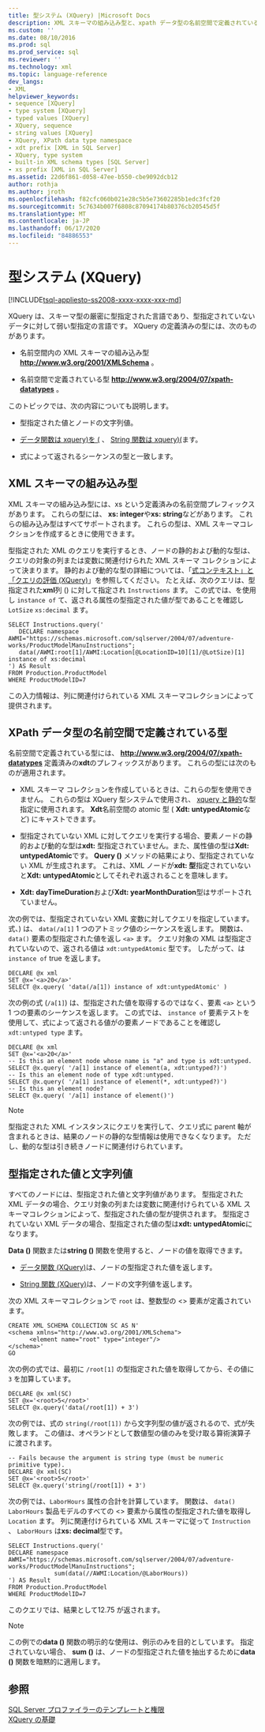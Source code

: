 ```yaml
---
title: 型システム (XQuery) |Microsoft Docs
description: XML スキーマの組み込み型と、xpath データ型の名前空間で定義されている型を含む、XQuery 型システムについて説明します。
ms.custom: ''
ms.date: 08/10/2016
ms.prod: sql
ms.prod_service: sql
ms.reviewer: ''
ms.technology: xml
ms.topic: language-reference
dev_langs:
- XML
helpviewer_keywords:
- sequence [XQuery]
- type system [XQuery]
- typed values [XQuery]
- XQuery, sequence
- string values [XQuery]
- XQuery, XPath data type namespace
- xdt prefix [XML in SQL Server]
- XQuery, type system
- built-in XML schema types [SQL Server]
- xs prefix [XML in SQL Server]
ms.assetid: 22d6f861-d058-47ee-b550-cbe9092dcb12
author: rothja
ms.author: jroth
ms.openlocfilehash: f82cfc060b021e28c5b5e73602285b1edc3fcf20
ms.sourcegitcommit: 5c7634b007f6808c87094174b80376cb20545d5f
ms.translationtype: MT
ms.contentlocale: ja-JP
ms.lasthandoff: 06/17/2020
ms.locfileid: "84886553"
---
```

# <a name="type-system-xquery"></a>型システム (XQuery)
[!INCLUDE[tsql-appliesto-ss2008-xxxx-xxxx-xxx-md](../includes/tsql-appliesto-ss2008-xxxx-xxxx-xxx-md.md)]

  XQuery は、スキーマ型の厳密に型指定された言語であり、型指定されていないデータに対して弱い型指定の言語です。 XQuery の定義済みの型には、次のものがあります。  
  
-   名前空間内の XML スキーマの組み込み型 **http://www.w3.org/2001/XMLSchema** 。  
  
-   名前空間で定義されている型 **http://www.w3.org/2004/07/xpath-datatypes** 。  
  
 このトピックでは、次の内容についても説明します。  
  
-   型指定された値とノードの文字列値。  
  
-   [データ関数は xquery&#41;を &#40;](../xquery/data-accessor-functions-data-xquery.md) 、 [String 関数は xquery&#41;&#40;](../xquery/data-accessor-functions-string-xquery.md)ます。  
  
-   式によって返されるシーケンスの型と一致します。  
  
## <a name="built-in-types-of-xml-schema"></a>XML スキーマの組み込み型  
 XML スキーマの組み込み型には、xs という定義済みの名前空間プレフィックスがあります。 これらの型には、 **xs: integer**や**xs: string**などがあります。 これらの組み込み型はすべてサポートされます。 これらの型は、XML スキーマコレクションを作成するときに使用できます。  
  
 型指定された XML のクエリを実行するとき、ノードの静的および動的な型は、クエリの対象の列または変数に関連付けられた XML スキーマ コレクションによって決まります。 静的および動的な型の詳細については、「[式コンテキスト」と「クエリの評価 &#40;XQuery&#41;](../xquery/expression-context-and-query-evaluation-xquery.md)」を参照してください。 たとえば、次のクエリは、型指定された**xml**列 () に対して指定され `Instructions` ます。 この式では、を使用し `instance of` て、返される属性の型指定された値が型であることを確認し `LotSize` `xs:decimal` ます。  
  
```  
SELECT Instructions.query('  
   DECLARE namespace AWMI="https://schemas.microsoft.com/sqlserver/2004/07/adventure-works/ProductModelManuInstructions";  
   data(/AWMI:root[1]/AWMI:Location[@LocationID=10][1]/@LotSize)[1] instance of xs:decimal  
') AS Result  
FROM Production.ProductModel  
WHERE ProductModelID=7  
```  
  
 この入力情報は、列に関連付けられている XML スキーマコレクションによって提供されます。  
  
## <a name="types-defined-in-xpath-data-types-namespace"></a>XPath データ型の名前空間で定義されている型  
 名前空間で定義されている型には、 **http://www.w3.org/2004/07/xpath-datatypes** 定義済みの**xdt**のプレフィックスがあります。 これらの型には次のものが適用されます。  
  
-   XML スキーマ コレクションを作成しているときは、これらの型を使用できません。 これらの型は XQuery 型システムで使用され、 [xquery と静的](../xquery/xquery-and-static-typing.md)な型指定に使用されます。 **Xdt**名前空間の atomic 型 ( **Xdt: untypedAtomic**など) にキャストできます。  
  
-   型指定されていない XML に対してクエリを実行する場合、要素ノードの静的および動的な型は**xdt:** 型指定されていません。また、属性値の型は**Xdt: untypedAtomic**です。 **Query ()** メソッドの結果により、型指定されていない XML が生成されます。 これは、XML ノードが**xdt: 型**指定されていないと**Xdt: untypedAtomic**としてそれぞれ返されることを意味します。  
  
-   **Xdt: dayTimeDuration**および**Xdt: yearMonthDuration**型はサポートされていません。  
  
 次の例では、型指定されていない XML 変数に対してクエリを指定しています。 式、) は、 `data(/a[1]` 1 つのアトミック値のシーケンスを返します。 関数は、 `data()` 要素の型指定された値を返し `<a>` ます。 クエリ対象の XML は型指定されていないので、返される値は `xdt:untypedAtomic` 型です。 したがって、は `instance of` true を返します。  
  
```  
DECLARE @x xml  
SET @x='<a>20</a>'  
SELECT @x.query( 'data(/a[1]) instance of xdt:untypedAtomic' )  
```  
  
 次の例の式 (`/a[1]`) は、型指定された値を取得するのではなく、要素 `<a>` という 1 つの要素のシーケンスを返します。 この式では、 `instance of` 要素テストを使用して、式によって返される値がの要素ノードであることを確認し `xdt:untyped type` ます。  
  
```  
DECLARE @x xml  
SET @x='<a>20</a>'  
-- Is this an element node whose name is "a" and type is xdt:untyped.  
SELECT @x.query( '/a[1] instance of element(a, xdt:untyped?)')  
-- Is this an element node of type xdt:untyped.  
SELECT @x.query( '/a[1] instance of element(*, xdt:untyped?)')  
-- Is this an element node?  
SELECT @x.query( '/a[1] instance of element()')  
```  
  
> [!NOTE]  
>  型指定された XML インスタンスにクエリを実行して、クエリ式に parent 軸が含まれるときは、結果のノードの静的な型情報は使用できなくなります。 ただし、動的な型は引き続きノードに関連付けられています。  
  
## <a name="typed-value-vs-string-value"></a>型指定された値と文字列値  
 すべてのノードには、型指定された値と文字列値があります。 型指定された XML データの場合、クエリ対象の列または変数に関連付けられている XML スキーマコレクションによって、型指定された値の型が提供されます。 型指定されていない XML データの場合、型指定された値の型は**xdt: untypedAtomic**になります。  
  
 **Data ()** 関数または**string ()** 関数を使用すると、ノードの値を取得できます。  
  
-   [データ関数 &#40;XQuery&#41;](../xquery/data-accessor-functions-data-xquery.md)は、ノードの型指定された値を返します。  
  
-   [String 関数 &#40;XQuery&#41;](../xquery/data-accessor-functions-string-xquery.md)は、ノードの文字列値を返します。  
  
 次の XML スキーマコレクションで `root` は、整数型の <> 要素が定義されています。  
  
```  
CREATE XML SCHEMA COLLECTION SC AS N'  
<schema xmlns="http://www.w3.org/2001/XMLSchema">  
      <element name="root" type="integer"/>  
</schema>'  
GO  
```  
  
 次の例の式では、最初に `/root[1]` の型指定された値を取得してから、その値に `3` を加算しています。  
  
```  
DECLARE @x xml(SC)  
SET @x='<root>5</root>'  
SELECT @x.query('data(/root[1]) + 3')  
```  
  
 次の例では、式の `string(/root[1])` から文字列型の値が返されるので、式が失敗します。 この値は、オペランドとして数値型の値のみを受け取る算術演算子に渡されます。  
  
```  
-- Fails because the argument is string type (must be numeric primitive type).  
DECLARE @x xml(SC)  
SET @x='<root>5</root>'  
SELECT @x.query('string(/root[1]) + 3')  
```  
  
 次の例では、`LaborHours` 属性の合計を計算しています。 関数は、 `data()` `LaborHours` 製品モデルのすべての <> 要素から属性の型指定された値を取得し `Location` ます。 列に関連付けられている XML スキーマに従って `Instruction` 、 `LaborHours` は**xs: decimal**型です。  
  
```  
SELECT Instructions.query('   
DECLARE namespace AWMI="https://schemas.microsoft.com/sqlserver/2004/07/adventure-works/ProductModelManuInstructions";   
             sum(data(//AWMI:Location/@LaborHours))   
') AS Result   
FROM Production.ProductModel   
WHERE ProductModelID=7  
```  
  
 このクエリでは、結果として12.75 が返されます。  
  
> [!NOTE]  
>  この例での**data ()** 関数の明示的な使用は、例示のみを目的としています。 指定されていない場合、 **sum ()** は、ノードの型指定された値を抽出するために**data ()** 関数を暗黙的に適用します。  
  
## <a name="see-also"></a>参照  
 [SQL Server プロファイラーのテンプレートと権限](../tools/sql-server-profiler/sql-server-profiler-templates-and-permissions.md)   
 [XQuery の基礎](../xquery/xquery-basics.md)  
  
  
